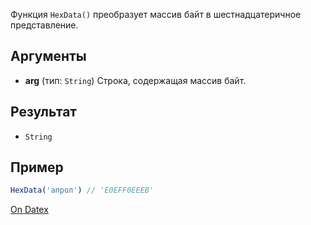Функция `HexData()` преобразует массив байт в шестнадцатеричное представление.

## Аргументы
- **arg** (тип: `String`)
	Строка, содержащая массив байт.

## Результат
- `String`

## Пример
```js
HexData('апрол') // 'E0EFF0EEEB'
```

[On Datex](http://docs.datex.ru/article.htm?id=5620276892448878628)